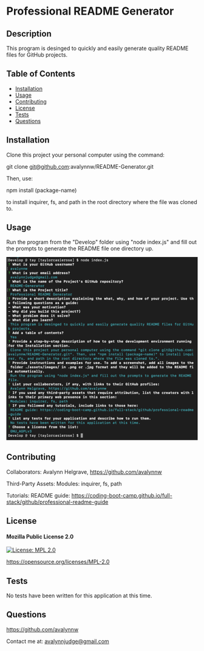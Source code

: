 # Professional README Generator

## Description

This program is desinged to quickly and easily generate quality README files for GitHub projects.

## Table of Contents

- [Installation](#installation)
- [Usage](#usage)
- [Contributing](#contributing)
- [License](#license)
- [Tests](#tests)
- [Questions](#questions)

## Installation

Clone this project your personal computer using the command: 

git clone git@github.com:avalynnw/README-Generator.git 

Then, use: 

npm install (package-name)

 to install inquirer, fs, and path in the root directory where the file was cloned to.

## Usage

Run the program from the "Develop" folder using "node index.js" and fill out the prompts to generate the README file one directory up.

![s s_s.png](./Develop/assets/images/s%20s_s.png)

## Contributing

Collaborators: Avalynn Helgrave, https://github.com/avalynnw

Third-Party Assets: Modules: inquirer, fs, path

Tutorials: README guide: https://coding-boot-camp.github.io/full-stack/github/professional-readme-guide

## License

#### Mozilla Public License 2.0

[![License: MPL 2.0](https://img.shields.io/badge/License-MPL_2.0-brightgreen.svg)](https://opensource.org/licenses/MPL-2.0)

https://opensource.org/licenses/MPL-2.0

## Tests

No tests have been written for this application at this time.

## Questions

https://github.com/avalynnw

 Contact me at: avalynnjudge@gmail.com